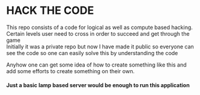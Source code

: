 # HACK THE CODE

This repo consists of a code for logical as well as compute based hacking. Certain levels user need to cross in order to succeed and get through the game<br/>
Initially it was a private repo but now I have made it public so everyone can see the code so one can easily solve this by understanding the code<br/>

Anyhow one can get some idea of how to create something like this and add some efforts to create something on their own.

#### Just a basic lamp based server would be enough to run this application ####
